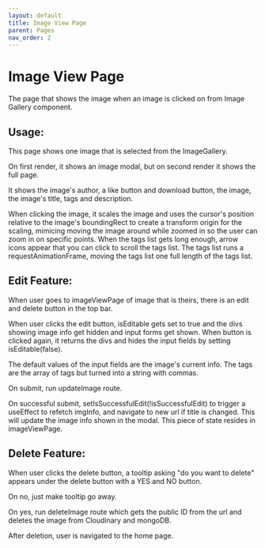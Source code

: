 ```yaml
---
layout: default
title: Image View Page
parent: Pages
nav_order: 2
---
```


# Image View Page

The page that shows the image when an image is clicked on from Image Gallery component.

## Usage:

This page shows one image that is selected from the ImageGallery.

On first render, it shows an image modal, but on second render it shows the full page.

It shows the image's author, a like button and download button, the image, the image's title, tags and description.

When clicking the image, it scales the image and uses the cursor's position relative to the image's boundingRect to create a transform origin for the scaling, mimicing moving the image around while zoomed in so the user can zoom in on specific points. When the tags list gets long enough, arrow icons appear that you can click to scroll the tags list. The tags list runs a requestAnimationFrame, moving the tags list one full length of the tags list.

## Edit Feature:

When user goes to imageViewPage of image that is theirs, there is an edit and delete button in the top bar.

When user clicks the edit button, isEditable gets set to true and the divs showing image info get hidden and input forms get shown. When button is clicked again, it returns the divs and hides the input fields by setting isEditable(false).

The default values of the input fields are the image's current info. The tags are the array of tags but turned into a string with commas.

On submit, run updateImage route.

On successful submit, setIsSuccessfulEdit(!isSuccessfulEdit) to trigger a useEffect to refetch imgInfo, and navigate to new url if title is changed. This will update the image info shown in the modal. This piece of state resides in imageViewPage.

## Delete Feature:

When user clicks the delete button, a tooltip asking "do you want to delete" appears under the delete button with a YES and NO button.

On no, just make tooltip go away.

On yes, run deleteImage route which gets the public ID from the url and deletes the image from Cloudinary and mongoDB.

After deletion, user is navigated to the home page.
